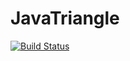 # JavaTriangle
[![Build Status](https://travis-ci.org/Allo0o2a/JavaTriangle.svg?branch=Allo0o2a-patch-1)](https://travis-ci.org/Allo0o2a/JavaTriangle)
